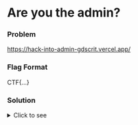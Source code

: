 # Are you the admin?

### Problem
https://hack-into-admin-gdscrit.vercel.app/

### Flag Format
CTF{...}

### Solution
<details>
  <summary>Click to see</summary>
  
<br>


Step 1. Go to View page source

Step 2. Find this meta tag `<meta hint="Hi there 👋. This might help.. (Base 32) NB2HI4DTHIXS64TFOFRGS3ROMNXW2LY=">`

Step 3. Copy the base 32 Code and go to a Base 32 Decode (Eg - https://www.dcode.fr/base-32-encoding) and Decrypt the code. 

Step 4. This is the decoded message - https://reqbin.com/

Step 5. Upon visiting the website, you find that it is an API request tool. ( You might get an intution to check the network tab of the problem website)

Step 6. Go back to the problem website, open the network tab in developer tools

Step 7. Hit the submit button and you will see a request /auth sent to the server.

Step 8. Check the payload/ body of the request![image](https://user-images.githubusercontent.com/19583729/144702183-ac5dd886-f4ec-40f9-9bbd-51e6cc353121.png)

Step 9. Here you can find that we are sending `isAdmin` as false. So we have to send a request to the same URL with `isAdmin` as true. Here's where reqbin will help us.

Step 10. Copy the payload as a json and go to https://reqbin.com 

Step 11. Fill in the content with the JSON (making sure that `isAdmin` is set to true), set the URL , change the request to POST and click on Send. ![image](https://user-images.githubusercontent.com/19583729/144702319-82906f82-8d26-4e63-95a6-26ac908da517.png)

Step 12. In the response , you will get a JSON similar to this ```{
    "status": true,
    "message": "Login Success!!Here's your flag 😁 -> CTF{B32(IJQXU33PNNQQ====)}",
    "data": {
        "username": "admin",
        "isAdmin": true
    }
}```

Step 13. Wait, Your quest of finding the flag isn't over yet xD. There's one last step to get hold of your flag.

Step 14. As you can see , our flag seems to be this `CTF{B32(IJQXU33PNNQQ====)}` . But you will get a wrong answer if you submit it.

Step 15. The last step to this puzzle is to decode `B32(IJQXU33PNNQQ====)` , which you might have guessed, have to decode the string from Base 32.

Step 16. Go back to the same Base 32 decoder website and decode this `IJQXU33PNNQQ====`. You will be presented with a Work `Bazooka` and that's your flag🥳.

Step 17. Put the Word back into the CTF brackets by which you will get your final flag - CTF{Bazooka} 


</details>

